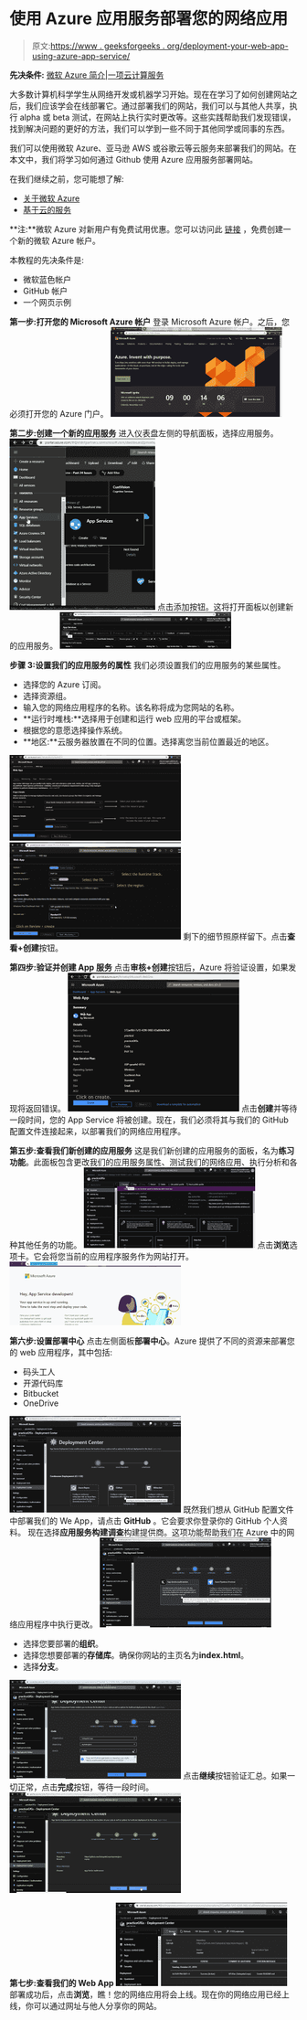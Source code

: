 # 使用 Azure 应用服务部署您的网络应用

> 原文:[https://www . geeksforgeeks . org/deployment-your-web-app-using-azure-app-service/](https://www.geeksforgeeks.org/deploying-your-web-app-using-azure-app-service/)

**先决条件:** [微软 Azure 简介|一项云计算服务](https://www.geeksforgeeks.org/introduction-microsoft-azure-cloud-computing-service/)

大多数计算机科学学生从网络开发或机器学习开始。现在在学习了如何创建网站之后，我们应该学会在线部署它。通过部署我们的网站，我们可以与其他人共享，执行 alpha 或 beta 测试，在网站上执行实时更改等。这些实践帮助我们发现错误，找到解决问题的更好的方法，我们可以学到一些不同于其他同学或同事的东西。

我们可以使用微软 Azure、亚马逊 AWS 或谷歌云等云服务来部署我们的网站。在本文中，我们将学习如何通过 Github 使用 Azure 应用服务部署网站。

在我们继续之前，您可能想了解:

*   [关于微软 Azure](https://www.geeksforgeeks.org/introduction-microsoft-azure-cloud-computing-service/)
*   [基于云的服务](https://www.geeksforgeeks.org/cloud-based-services/)

**注:**微软 Azure 对新用户有免费试用优惠。您可以访问此 [<u>链接</u>](https://azure.microsoft.com/en-us/free/) ，免费创建一个新的微软 Azure 帐户。

本教程的先决条件是:

*   微软蓝色帐户
*   GitHub 帐户
*   一个网页示例

**第一步:打开您的 Microsoft Azure 帐户**
登录 Microsoft Azure 帐户。之后，您必须打开您的 Azure 门户。
![](img/fdb723c35d78ecab289b17cbe56cc050.png)

**第二步:创建一个新的应用服务**
进入仪表盘左侧的导航面板，选择应用服务。
![](img/1c70c4fcbb143c8f492b6b6cd03490bf.png)
点击添加按钮。这将打开面板以创建新的应用服务。
![](img/b03520110e0b10878a8770443014fbec.png)

**步骤 3:设置我们的应用服务的属性**
我们必须设置我们的应用服务的某些属性。

*   选择您的 Azure 订阅。
*   选择资源组。
*   输入您的网络应用程序的名称。该名称将成为您网站的名称。
*   **运行时堆栈:**选择用于创建和运行 web 应用的平台或框架。
*   根据您的意愿选择操作系统。
*   **地区:**云服务器放置在不同的位置。选择离您当前位置最近的地区。

![](img/6c04b61dbd5edd32d641249d584703f7.png)
![](img/1bb0dec546c1a40f6ed69ad1d73ebc73.png)
剩下的细节照原样留下。点击**查看+创建**按钮。

**第四步:验证并创建 App 服务**
点击**审核+创建**按钮后，Azure 将验证设置，如果发现将返回错误。
![](img/4d776a4514c230515799583342d2d5f6.png)
点击**创建**并等待一段时间，您的 App Service 将被创建。现在，我们必须将其与我们的 GitHub 配置文件连接起来，以部署我们的网络应用程序。

**第五步:查看我们新创建的应用服务**
这是我们新创建的应用服务的面板，名为**练习功能**。此面板包含更改我们的应用服务属性、测试我们的网络应用、执行分析和各种其他任务的功能。
![](img/b4b4d6eaaa42d45831a1ddd7c9a611ea.png)
点击**浏览**选项卡。它会将您当前的应用程序服务作为网站打开。
![](img/62b66e0645bad17cf95a6c243b090314.png)

**第六步:设置部署中心**
点击左侧面板**部署中心**。Azure 提供了不同的资源来部署您的 web 应用程序，其中包括:

*   码头工人
*   开源代码库
*   Bitbucket
*   OneDrive

![](img/7e1305a7d05af2c011fa851a9b29853c.png)
既然我们想从 GitHub 配置文件中部署我们的 We App，请点击 **GitHub** 。它会要求你登录你的 GitHub 个人资料。
现在选择**应用服务构建调查**构建提供商。这项功能帮助我们在 Azure 中的网络应用程序中执行更改。
![](img/9b5d3213e196b065469bf7f340ff0809.png)

*   选择您要部署的**组织**。
*   选择您想要部署的**存储库**。确保你网站的主页名为**index.html**。
*   选择**分支**。

![](img/a9b3952de2b09411514fe6f3cf082bb7.png)
点击**继续**按钮验证汇总。如果一切正常，点击**完成**按钮，等待一段时间。
![](img/52991c0869b34f062c410a447a2e69e2.png)

**第七步:查看我们的 Web App**
![](img/80b28777ed0821e59d0a4adad1fb8ce6.png)
部署成功后，点击**浏览**，瞧！您的网络应用将会上线。现在你的网络应用已经上线，你可以通过网址与他人分享你的网站。